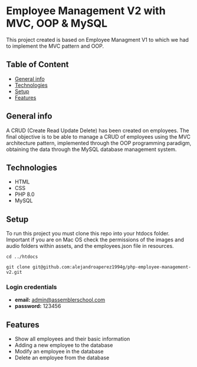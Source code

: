 # Employee Management V2 with MVC, OOP & MySQL

This project created is based on Employee Managment V1 to which we had to implement the MVC pattern and OOP.

## Table of Content
* [General info](#general-info)
* [Technologies](#technologies)
* [Setup](#setup)
* [Features](#features)

## General info
A CRUD (Create Read Update Delete) has been created on employees. The final objective is to be able to manage a CRUD of employees using the MVC architecture pattern, implemented through the OOP programming paradigm, obtaining the data through the MySQL database management system.

## Technologies
- HTML
- CSS
- PHP 8.0
- MySQL

## Setup
To run this project you must clone this repo into your htdocs folder. Important if you are on Mac OS check the permissions of the images and audio folders within assets, and the employees.json file in resources.

```
cd ../htdocs
```
```
git clone git@github.com:alejandroaperez1994g/php-employee-management-v2.git
```
### Login credentials
* **email:** admin@assemblerschool.com
* **password:** 123456

## Features
* Show all employees and their basic information
* Adding a new employee to the database
* Modify an employee in the database
* Delete an employee from the database
